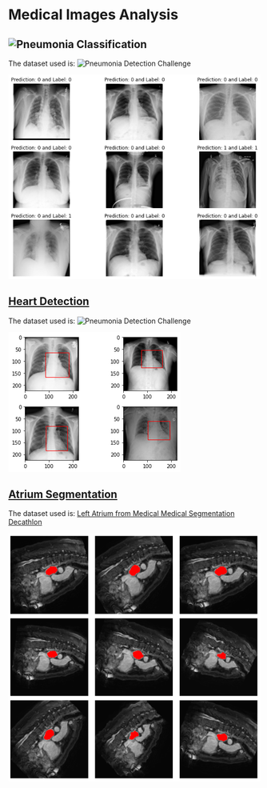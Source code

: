 # Medical Images Analysis 

## ![Pneumonia Classification](https://github.com/mohamedelhacen/Medical_Images_Analysis/blob/master/Pneumonia%20Classification.ipynb) 
The dataset used is: ![Pneumonia Detection Challenge](https://www.kaggle.com/c/rsna-pneumonia-detection-challenge)

![PneumniaClassification](imgs/PneumniaClassification.png)

## [Heart Detection](https://github.com/mohamedelhacen/Medical_Images_Analysis/blob/master/Heart_Detection.ipynb) 
The dataset used is: ![Pneumonia Detection Challenge](https://www.kaggle.com/c/rsna-pneumonia-detection-challenge)

![HeartDetection](imgs/HeartDetection.png)

## [Atrium Segmentation](https://github.com/mohamedelhacen/Medical_Images_Analysis/blob/master/Atrium%20Segmentation.ipynb)
The dataset used is: [Left Atrium from Medical Medical Segmentation Decathlon](http://medicaldecathlon.com/)

![AtriumSegmentation](imgs/atriumSeg.png)